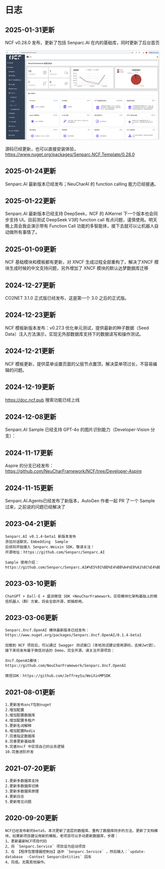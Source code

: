 # 日志

## 2025-01-31更新

NCF v0.28.0 发布，更新了包括 Senparc.AI 在内的基础库，同时更新了后台首页

<img src="./images/log/log-2025013101.png" />

源码已经更新，也可以直接安装体验，https://www.nuget.org/packages/Senparc.NCF.Template/0.28.0

## 2025-01-24更新

Senparc.AI 最新版本已经发布；NeuCharAI 的 function calling 能力已经接通。

## 2025-01-22更新

Senparc.AI 最新版本已经支持 DeepSeek，NCF 的 AIKernel 下一个版本也会同步支持 UI。目前测试 DeepSeek V3的 function call 有点问题，谨慎使用。明天晚上周会我会演示带有 Function Call 功能的多智能体，接下去就可以让机器人自动做所有事情了。

## 2025-01-09更新

NCF 基础模块和模板都有更新，对 XNCF 生成过程全部重构了，解决了XNCF 模块生成时候的中文支持问题，另外增加了 XNCF 模块的默认达梦数据库迁移

## 2024-12-27更新

CO2NET 3.1.0 正式版已经发布，这是第一个 3.0 之后的正式版。

## 2024-12-23更新

NCF 模板新版本发布：v0.27.3 优化单元测试，提供最新的种子数据（Seed Data）注入方法演示，实现无外部数据库支持下的数据读写和操作测试。

## 2024-12-21更新

NCF 模板更新，提供菜单设置页面的父层节点置顶，解决菜单项过长，不容易编辑的问题。

## 2024-12-19更新

https://doc.ncf.pub 搜索功能已经上线

## 2024-12-08更新

Senparc.AI Sample 已经支持 GPT-4o 的图片识别能力（Developer-Vision 分支）：

## 2024-11-17更新

Aspire 的分支已经发布：https://github.com/NeuCharFramework/NCF/tree/Developer-Aspire

## 2024-11-15更新

Senparc.AI.Agents已经发布了新版本，AutoGen 作者一起 PR 了一个 Sample 过来，之前说的问题已经解决了

## 2023-04-21更新

```
Senparc.AI v0.1.4-beta1 新版本发布
添加对话聊天、Embedding  Sample
后续将开始接入 Senparc.Weixin SDK，敬请关注！
开源地址：https://github.com/Senparc/Senparc.AI

Sample 使用介绍：
https://github.com/Senparc/Senparc.AI#%E5%91%BD%E4%BB%A4%E8%A1%8C%E4%BD%BF%E7%94%A8%E8%AF%B4%E6%98%8E
```

## 2023-03-10更新

```
ChatGPT + Dall·E + 盛派微信 SDK +NeuCharFramework，实现模块化架构基础上的微信机器人（群）方案，将会全部开源，即插即用。

```

## 2023-03-06更新

```
Senparc.Xncf.OpenAI 模块最新版本已经发布：https://www.nuget.org/packages/Senparc.Xncf.OpenAI/0.1.4-beta1

加载到 NCF 项目后，可以通过 Swagger 测试接口（本地测试建议使用源码，去掉Jwt锁），接下来将发布基于微信对话的 Demo，完全开源，请关注开源项目：

Xncf.OpenAI模块：https://github.com/NeuCharFramework/Senparc.Xncf.OpenAI

微信SDK：https://github.com/JeffreySu/WeiXinMPSDK
```

## 2021-08-01更新

    1.更新发布xncf包到nuget
    2.增加配置
    3.增加配置数据库
    4.增加配置多租户
    5.更新名词解释
    6.增加配置Redis
    7.完善指定数据库
    8.完善更新基础库
    9.完善Xncf 中实现自己的业务逻辑
    10.完善进阶开发

## 2021-07-20更新

    1.更新多数据库支持
    2.更新多数据库切换
    3.更新多数据库原理
    4.更新日志
    5.更新常见问题

## 2020-09-20更新

    NCF已经发布新的beta5，本次更新了底层的数据库、重构了数据库同步的方法、更新了文档模块，如果新项目建议用新的模板，老项目可以手动更新数据库，步骤：
    1、更新最新NCF项目代码
    2、将 `Senparc.Service` 项目设为启动项目
    3、在 【程序包管理器控制台】选中 `Senparc.Service` ，然后输入：`update-database  -Context SenparcEntities` 回车
    4、完成。无需其他操作。
